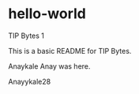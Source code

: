 # hello-world
TIP Bytes 1

This is a basic README for TIP Bytes.

Anaykale
Anay was here.


Anayykale28
